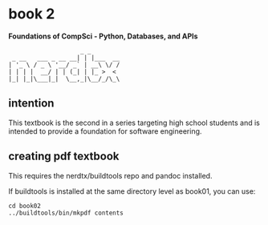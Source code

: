 # book 2

**Foundations of CompSci - Python, Databases, and APIs**

```
                    _ _
 _ __   ___ _ __ __| | |___  __
| '_ \ / _ \ '__/ _` | __\ \/ /
| | | |  __/ | | (_| | |_ >  <
|_| |_|\___|_|  \__,_|\__/_/\_\
```

## intention

This textbook is the second in a series targeting high school students and is
intended to provide a foundation for software engineering.

## creating pdf textbook

This requires the nerdtx/buildtools repo and pandoc installed.

If buildtools is installed at the same directory level as book01, you can use:

```
cd book02
../buildtools/bin/mkpdf contents
```


